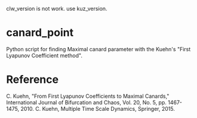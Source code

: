 clw_version is not work. use kuz_version.

# canard_point
Python script for finding Maximal canard parameter with the Kuehn's "First Lyapunov Coefficient method".

# Reference
C. Kuehn, "From First Lyapunov Coefficients to Maximal Canards," International Journal of Bifurcation and Chaos, Vol. 20, No. 5, pp. 1467-1475, 2010.
C. Kuehn, Multiple Time Scale Dynamics, Springer, 2015.
